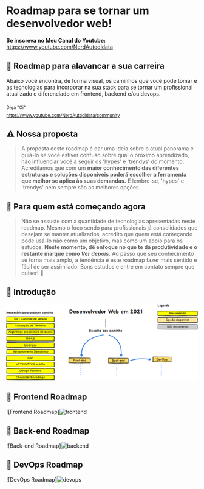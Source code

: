 # Roadmap para se tornar um desenvolvedor web!

<b>Se inscreva no Meu Canal do Youtube:</b><br>
https://www.youtube.com/NerdAutodidata

## :dart: Roadmap para alavancar a sua carreira

Abaixo você encontra, de forma visual, os caminhos que você pode tomar e as tecnologias para incorporar na sua stack para se tornar um profissional atualizado e diferenciado em frontend, backend e/ou devops. 

<sub>Diga "Oi" <br>
https://www.youtube.com/NerdAutodidata/community
</sub>

## :warning: Nossa proposta
> A proposta deste roadmap é dar uma ideia sobre o atual panorama e guiá-lo se você estiver confuso sobre qual o próximo aprendizado, não influenciar você a seguir os 'hypes' e 'trendys' do momento. Acreditamos que com um <b>maior conhecimento das diferentes estruturas e soluções disponíveis poderá escolher a ferramenta que melhor se aplica às suas demandas.</b> E lembre-se, 'hypes' e 'trendys' nem sempre são as melhores opções. 

## :beginner: Para quem está começando agora
> Não se assuste com a quantidade de tecnologias apresentadas neste roadmap. Mesmo o foco sendo para profissionais já consolidados que desejam se manter atualizados, acredito que quem está começando pode usá-lo não como um objetivo, mas como um apoio para os estudos. <b>Neste momento, dê enfoque no que te dá produtividade e o restante marque como <i>Ver depois</i></b>. Ao passo que seu conhecimento se torna mais amplo, a tendência é este roadmap fazer mais sentido e fácil de ser assimilado. Bons estudos e entre em contato sempre que quiser! :punch:

## :small_blue_diamond: Introdução

![Introdução do Roadmap do Desenvolvedor Web](./images/intro.png)

## :small_blue_diamond: Frontend Roadmap

![Frontend Roadmap]![frontend](https://user-images.githubusercontent.com/35077695/148646981-d853dcbc-545a-40f5-979c-2dcc30ac2be6.png)

## :small_blue_diamond: Back-end Roadmap

![Back-end Roadmap]![backend](https://user-images.githubusercontent.com/35077695/148646988-18f1577b-93db-4ff0-8887-e413b7b89ff5.png)

## :small_blue_diamond: DevOps Roadmap

![DevOps Roadmap]![devops](https://user-images.githubusercontent.com/35077695/148646994-6f7e1c95-b1a5-4809-b835-f2eed2b9af19.png)
